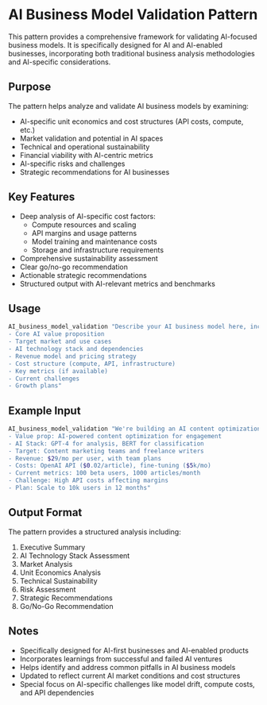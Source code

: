 # AI Business Model Validation Pattern

This pattern provides a comprehensive framework for validating AI-focused business models. It is specifically designed for AI and AI-enabled businesses, incorporating both traditional business analysis methodologies and AI-specific considerations.

## Purpose

The pattern helps analyze and validate AI business models by examining:
- AI-specific unit economics and cost structures (API costs, compute, etc.)
- Market validation and potential in AI spaces
- Technical and operational sustainability
- Financial viability with AI-centric metrics
- AI-specific risks and challenges
- Strategic recommendations for AI businesses

## Key Features

- Deep analysis of AI-specific cost factors:
  - Compute resources and scaling
  - API margins and usage patterns
  - Model training and maintenance costs
  - Storage and infrastructure requirements
- Comprehensive sustainability assessment
- Clear go/no-go recommendation
- Actionable strategic recommendations
- Structured output with AI-relevant metrics and benchmarks

## Usage

```bash
AI_business_model_validation "Describe your AI business model here, including:
- Core AI value proposition
- Target market and use cases
- AI technology stack and dependencies
- Revenue model and pricing strategy
- Cost structure (compute, API, infrastructure)
- Key metrics (if available)
- Current challenges
- Growth plans"
```

## Example Input

```bash
AI_business_model_validation "We're building an AI content optimization platform:
- Value prop: AI-powered content optimization for engagement
- AI Stack: GPT-4 for analysis, BERT for classification
- Target: Content marketing teams and freelance writers
- Revenue: $29/mo per user, with team plans
- Costs: OpenAI API ($0.02/article), fine-tuning ($5k/mo)
- Current metrics: 100 beta users, 1000 articles/month
- Challenge: High API costs affecting margins
- Plan: Scale to 10k users in 12 months"
```

## Output Format

The pattern provides a structured analysis including:
1. Executive Summary
2. AI Technology Stack Assessment
3. Market Analysis
4. Unit Economics Analysis
5. Technical Sustainability
6. Risk Assessment
7. Strategic Recommendations
8. Go/No-Go Recommendation

## Notes

- Specifically designed for AI-first businesses and AI-enabled products
- Incorporates learnings from successful and failed AI ventures
- Helps identify and address common pitfalls in AI business models
- Updated to reflect current AI market conditions and cost structures
- Special focus on AI-specific challenges like model drift, compute costs, and API dependencies
